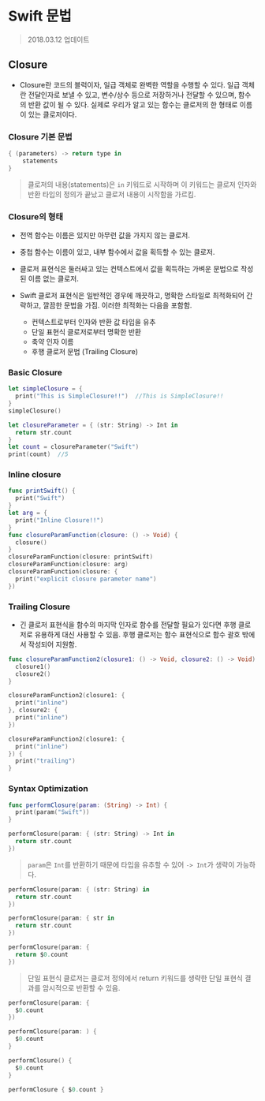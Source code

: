 # Swift 문법
> 2018.03.12 업데이트    

## Closure
* Closure란 코드의 블럭이자, 일급 객체로 완벽한 역할을 수행할 수 있다. 일급 객체란 전달인자로 보낼 수 있고, 변수/상수 등으로 저장하거나 전달할 수 있으며, 함수의 반환 값이 될 수 있다. 실제로 우리가 알고 있는 함수는 클로저의 한 형태로 이름이 있는 클로저이다.

### Closure 기본 문법
```swift
{ (parameters) -> return type in
    statements
}
```
> 클로저의 내용(statements)은 `in` 키워드로 시작하며 이 키워드는 클로저 인자와 반환 타입의 정의가 끝났고 클로저 내용이 시작함을 가르킴.

### Closure의 형태
* 전역 함수는 이름은 있지만 아무런 값을 가지지 않는 클로저.   
* 중첩 함수는 이름이 있고, 내부 함수에서 값을 획득할 수 있는 클로저.   
* 클로저 표현식은 둘러싸고 있는 컨텍스트에서 값을 획득하는 가벼운 문법으로 작성된 이름 없는 클로저.   

* Swift 클로저 표현식은 일반적인 경우에 깨끗하고, 명확한 스타일로 최적화되어 간략하고, 깔끔한 문법을 가짐. 이러한 최적화는 다음을 포함함.   
    - 컨텍스트로부터 인자와 반환 값 타입을 유추
    - 단일 표현식 클로저로부터 명확한 반환
    - 축약 인자 이름
    - 후행 클로저 문법 (Trailing Closure)

### Basic Closure
```swift
let simpleClosure = {
  print("This is SimpleClosure!!")  //This is SimpleClosure!!
}
simpleClosure()

let closureParameter = { (str: String) -> Int in
  return str.count
}
let count = closureParameter("Swift")
print(count)  //5
```

### Inline closure
```swift
func printSwift() {
  print("Swift")
}
let arg = {
  print("Inline Closure!!")
}
func closureParamFunction(closure: () -> Void) {
  closure()
}
closureParamFunction(closure: printSwift)
closureParamFunction(closure: arg)
closureParamFunction(closure: {
  print("explicit closure parameter name")
})
```

### Trailing Closure
* 긴 클로저 표현식을 함수의 마지막 인자로 함수를 전달할 필요가 있다면 후행 클로저로 유용하게 대신 사용할 수 있음. 후행 클로저는 함수 표현식으로 함수 괄호 밖에서 작성되어 지원함.
```swift
func closureParamFunction2(closure1: () -> Void, closure2: () -> Void) {
  closure1()
  closure2()
}

closureParamFunction2(closure1: {
  print("inline")
}, closure2: {
  print("inline")
})

closureParamFunction2(closure1: {
  print("inline")
}) {
  print("trailing")
}
```

### Syntax Optimization
```swift
func performClosure(param: (String) -> Int) {
  print(param("Swift"))
}

performClosure(param: { (str: String) -> Int in
  return str.count
})
```
> `param`은 `Int`를 반환하기 때문에 타입을 유추할 수 있어 `-> Int`가 생략이 가능하다.

```swift
performClosure(param: { (str: String) in
  return str.count
})

performClosure(param: { str in
  return str.count
})

performClosure(param: {
  return $0.count
})
```
> 단일 표현식 클로저는 클로저 정의에서 return 키워드를 생략한 단일 표현식 결과를 암시적으로 반환할 수 있음.

```swift
performClosure(param: {
  $0.count
})

performClosure(param: ) {
  $0.count
}

performClosure() {
  $0.count
}

performClosure { $0.count }
```

